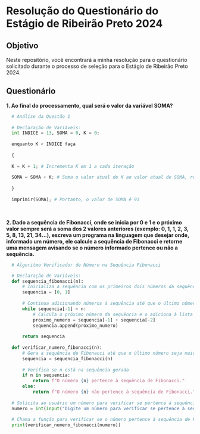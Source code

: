 # Resolução do Questionário do Estágio de Ribeirão Preto 2024

## Objetivo
Neste repositório, você encontrará a minha resolução para o questionário solicitado durante o processo de seleção para o Estágio de Ribeirão Preto 2024.

## Questionário

**1. Ao final do processamento, qual será o valor da variável SOMA?**
```python
  # Análise da Questão 1
  
  # Declaração de Variáveis:
  int INDICE = 13, SOMA = 0, K = 0;
  
  enquanto K < INDICE faça
  
  {
  
  K = K + 1; # Incrementa K em 1 a cada iteração
  
  SOMA = SOMA + K; # Soma o valor atual de K ao valor atual de SOMA, resultando na soma dos números de 1 a 13
  
  }
  
  imprimir(SOMA); # Portanto, o valor de SOMA é 91
```
<br>

**2. Dado a sequência de Fibonacci, onde se inicia por 0 e 1 e o próximo valor sempre será a soma dos 2 valores anteriores (exemplo: 0, 1, 1, 2, 3, 5, 8, 13, 21, 34...), escreva um programa na linguagem que desejar onde, informado um número, ele calcule a sequência de Fibonacci e retorne uma mensagem avisando se o número informado pertence ou não a sequência.**
```python
  # Algoritmo Verificador de Número na Sequência Fibonacci

  # Declaração de Variáveis:
  def sequencia_fibonacci(n):
      # Inicializa a sequência com os primeiros dois números da sequência de Fibonacci
      sequencia = [0, 1]
      
      # Continua adicionando números à sequência até que o último número seja maior ou igual a n
      while sequencia[-1] < n:
          # Calcula o próximo número da sequência e o adiciona à lista
          proximo_numero = sequencia[-1] + sequencia[-2]
          sequencia.append(proximo_numero)
      
      return sequencia
  
  def verificar_numero_fibonacci(n):
      # Gera a sequência de Fibonacci até que o último número seja maior ou igual a n
      sequencia = sequencia_fibonacci(n)
      
      # Verifica se n está na sequência gerada
      if n in sequencia:
          return f"O número {n} pertence à sequência de Fibonacci."
      else:
          return f"O número {n} não pertence à sequência de Fibonacci."
  
  # Solicita ao usuário um número para verificar se pertence à sequência de Fibonacci
  numero = int(input("Digite um número para verificar se pertence à sequência de Fibonacci: "))
  
  # Chama a função para verificar se o número pertence à sequência de Fibonacci e imprime o resultado
  print(verificar_numero_fibonacci(numero))
